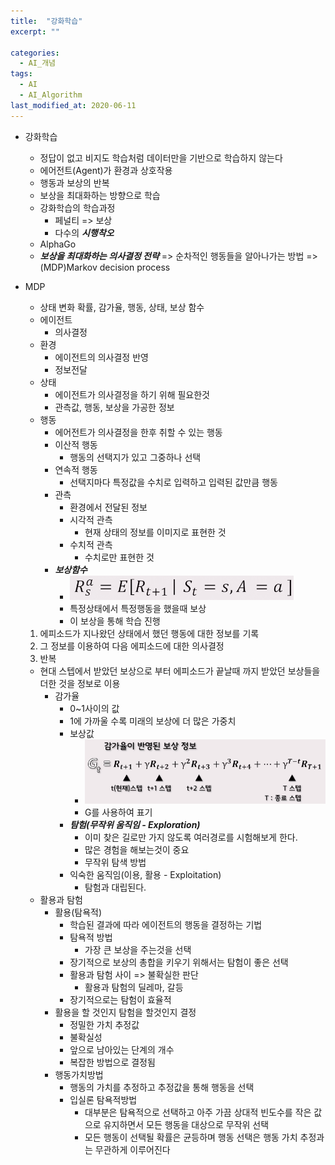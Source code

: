```yaml
---
title:  "강화학습"
excerpt: ""

categories:
  - AI_개념
tags:
  - AI
  - AI_Algorithm
last_modified_at: 2020-06-11
---
```


* 강화학습 
  * 정답이 없고 비지도 학습처럼 데이터만을 기반으로 학습하지 않는다
  * 에어전트(Agent)가 환경과 상호작용 
  * 행동과 보상의 반복 
  * 보상을 최대화하는 방향으로 학습
  * 강화학습의 학습과정
    * 페널티 => 보상
    * 다수의 ***시행착오***
  * AlphaGo
  * ***보상을 최대화하는 의사결정 전략*** => 순차적인 행동들을 알아나가는 방법 => (MDP)Markov decision process

* MDP 
  * 상태 변화 확률, 감가율, 행동, 상태, 보상 함수
  * 에이전트
    * 의사결정
  * 환경 
    * 에이전트의 의사결정 반영
    * 정보전달
  * 상태
    * 에이전트가 의사결정을 하기 위해 필요한것
    * 관측값, 행동, 보상을 가공한 정보
  * 행동
    * 에어전트가 의사결정을 한후 취할 수 있는 행동
    * 이산적 행동
      * 행동의 선택지가 있고 그중하나 선택
    * 연속적 행동
      * 선택지마다 특정값을 수치로 입력하고 입력된 값만큼 행동
    * 관측
      * 환경에서 전달된 정보
      * 시각적 관측
        * 현재 상태의 정보를 이미지로 표현한 것
      * 수치적 관측
        * 수치로만 표현한 것
    * ***보상함수***
      * ![보상함수](/img/보상함수.PNG)
      * 특정상태에서 특정행동을 했을때 보상 
      * 이 보상을 통해 학습 진행
      
  1. 에피소드가 지나왔던 상태에서 했던 행동에 대한 정보를 기록   
  2. 그 정보를 이용하여 다음 에피소드에 대한 의사결정 
  3. 반복  
  * 현대 스텝에서 받았던 보상으로 부터 에피소드가 끝날때 까지 받았던 보상들을 더한 것을 정보로 이용
    * 감가율
      * 0~1사이의 값
      * 1에 가까울 수록 미래의 보상에 더 많은 가중치
      * 보상값
        * ![보상값](/img/보상값.PNG)
        * G를 사용하여 표기
      * ***탐험(무작위 움직임 - Exploration)***
        * 이미 찾은 길로만 가지 않도록 여러경로를 시험해보게 한다.
        * 많은 경험을 해보는것이 중요
        * 무작위 탐색 방법
      * 익숙한 움직임(이용, 활용 - Exploitation)
        * 탐험과 대립된다.
  * 활용과 탐험
    * 활용(탐욕적)
      * 학습된 결과에 따라 에이전트의 행동을 결정하는 기법
      * 탐욕적 방법
        * 가장 큰 보상을 주는것을 선택
      * 장기적으로 보상의 총합을 키우기 위해서는 탐험이 좋은 선택
      * 활용과 탐험 사이 => 불확실한 판단
        * 활용과 탐험의 딜레마, 갈등
      * 장기적으로는 탐험이 효율적
    * 활용을 할 것인지 탐험을 할것인지 결정
      * 정밀한 가치 추정값
      * 불확실성
      * 앞으로 남아있는 단계의 개수
      * 복잡한 방법으로 결정됨
    * 행동가치방법
      * 행동의 가치를 추정하고 추정값을 통해 행동을 선택
      * 입실론 탐욕적방법
        * 대부분은 탐욕적으로 선택하고 아주 가끔 상대적 빈도수를 작은 값으로 유지하면서
          모든 행동을 대상으로 무작위 선택
        * 모든 행동이 선택될 확률은 균등하며 행동 선택은 행동 가치 추정과는 무관하게 이루어진다
  
